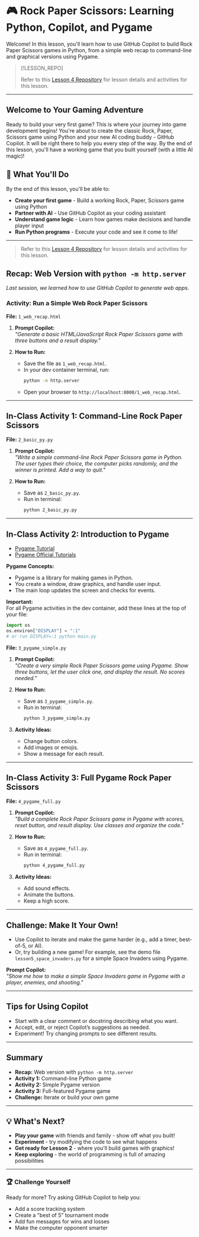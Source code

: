 # 🎮 Rock Paper Scissors: Learning Python, Copilot, and Pygame <!-- {docsify-ignore-all} -->

Welcome! In this lesson, you'll learn how to use GitHub Copilot to build Rock Paper Scissors games in Python, from a simple web recap to command-line and graphical versions using Pygame.


> [!LESSON_REPO]
>
> Refer to this <i class="fab fa-github"></i> [Lesson 4 Repository](https://github.com/BSMP-Coders/rock-paper-scissors) for lesson details and activities for this lesson.

-----

## Welcome to Your Gaming Adventure

Ready to build your very first game? This is where your journey into game development begins! You're about to create the classic Rock, Paper, Scissors game using Python and your new AI coding buddy - GitHub Copilot. It will be right there to help you every step of the way. By the end of this lesson, you'll have a working game that you built yourself (with a little AI magic)! 

## 🎯 What You'll Do

By the end of this lesson, you'll be able to:
- **Create your first game** - Build a working Rock, Paper, Scissors game using Python
- **Partner with AI** - Use GitHub Copilot as your coding assistant
- **Understand game logic** - Learn how games make decisions and handle player input
- **Run Python programs** - Execute your code and see it come to life!
---

> Refer to this <i class="fab fa-github"></i> [Lesson 4 Repository](https://github.com/BSMP-Coders/rock-paper-scissors) for lesson details and activities for this lesson.

## Recap: Web Version with `python -m http.server`

_Last session, we learned how to use GitHub Copilot to generate web apps._

### Activity: Run a Simple Web Rock Paper Scissors

**File:** `1_web_recap.html`

1. **Prompt Copilot:**  
   _"Generate a basic HTML/JavaScript Rock Paper Scissors game with three buttons and a result display."_

2. **How to Run:**
   - Save the file as `1_web_recap.html`.
   - In your dev container terminal, run:
     ```bash
     python -m http.server
     ```
   - Open your browser to `http://localhost:8000/1_web_recap.html`.

---

## In-Class Activity 1: Command-Line Rock Paper Scissors

**File:** `2_basic_py.py`

1. **Prompt Copilot:**  
   _"Write a simple command-line Rock Paper Scissors game in Python. The user types their choice, the computer picks randomly, and the winner is printed. Add a way to quit."_

2. **How to Run:**
   - Save as `2_basic_py.py`.
   - Run in terminal:
     ```bash
     python 2_basic_py.py
     ```

---

## In-Class Activity 2: Introduction to Pygame

- [Pygame Tutorial](https://coderslegacy.com/python/python-pygame-tutorial/)
- [Pygame Official Tutorials](https://www.pygame.org/wiki/tutorials)

**Pygame Concepts:**
- Pygame is a library for making games in Python.
- You create a window, draw graphics, and handle user input.
- The main loop updates the screen and checks for events.

**Important:**  
For all Pygame activities in the dev container, add these lines at the top of your file:
```python
import os
os.environ["DISPLAY"] = ":1"
# or run DISPLAY=:1 python main.py 
```

**File:** `3_pygame_simple.py`

1. **Prompt Copilot:**  
   _"Create a very simple Rock Paper Scissors game using Pygame. Show three buttons, let the user click one, and display the result. No scores needed."_

2. **How to Run:**
   - Save as `3_pygame_simple.py`.
   - Run in terminal:
     ```bash
     python 3_pygame_simple.py
     ```

3. **Activity Ideas:**
   - Change button colors.
   - Add images or emojis.
   - Show a message for each result.

---

## In-Class Activity 3: Full Pygame Rock Paper Scissors

**File:** `4_pygame_full.py`

1. **Prompt Copilot:**  
   _"Build a complete Rock Paper Scissors game in Pygame with scores, reset button, and result display. Use classes and organize the code."_

2. **How to Run:**
   - Save as `4_pygame_full.py`.
   - Run in terminal:
     ```bash
     python 4_pygame_full.py
     ```

3. **Activity Ideas:**
   - Add sound effects.
   - Animate the buttons.
   - Keep a high score.

---

## Challenge: Make It Your Own!

- Use Copilot to iterate and make the game harder (e.g., add a timer, best-of-5, or AI).
- Or, try building a new game! For example, see the demo file `lesson5_space_invaders.py` for a simple Space Invaders using Pygame.

**Prompt Copilot:**  
_"Show me how to make a simple Space Invaders game in Pygame with a player, enemies, and shooting."_

---

## Tips for Using Copilot

- Start with a clear comment or docstring describing what you want.
- Accept, edit, or reject Copilot’s suggestions as needed.
- Experiment! Try changing prompts to see different results.

---

## Summary

- **Recap:** Web version with `python -m http.server`
- **Activity 1:** Command-line Python game
- **Activity 2:** Simple Pygame version
- **Activity 3:** Full-featured Pygame game
- **Challenge:** Iterate or build your own game

----

## 💡 What's Next?

- **Play your game** with friends and family - show off what you built!
- **Experiment** - try modifying the code to see what happens
- **Get ready for Lesson 2** - where you'll build games with graphics!
- **Keep exploring** - the world of programming is full of amazing possibilities

---

### 🏆 Challenge Yourself

Ready for more? Try asking GitHub Copilot to help you:
- Add a score tracking system
- Create a "best of 5" tournament mode  
- Add fun messages for wins and losses
- Make the computer opponent smarter